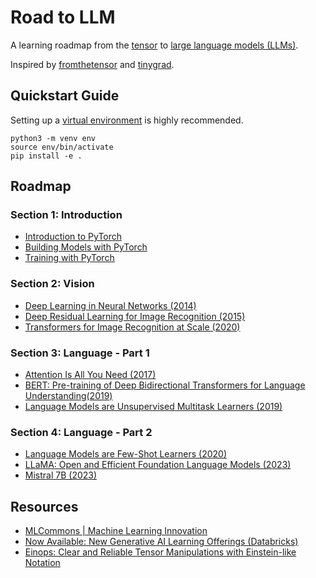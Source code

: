 # Road to LLM

A learning roadmap from the [tensor][1] to [large language models (LLMs)][2].

Inspired by [fromthetensor][3] and [tinygrad][4].

## Quickstart Guide

Setting up a [virtual environment][5] is highly recommended.

```
python3 -m venv env
source env/bin/activate
pip install -e .
```

## Roadmap

### Section 1: Introduction

- [Introduction to PyTorch][6]
- [Building Models with PyTorch][7]
- [Training with PyTorch][8]

### Section 2: Vision

- [Deep Learning in Neural Networks (2014)][9]
- [Deep Residual Learning for Image Recognition (2015)][10]
- [Transformers for Image Recognition at Scale (2020)][11]

### Section 3: Language - Part 1

- [Attention Is All You Need (2017)][12]
- [BERT: Pre-training of Deep Bidirectional Transformers for Language Understanding(2019)][13]
- [Language Models are Unsupervised Multitask Learners (2019)][14]

### Section 4: Language - Part 2

- [Language Models are Few-Shot Learners (2020)][15]
- [LLaMA: Open and Efficient Foundation Language Models (2023)][16]
- [Mistral 7B (2023)][17]

## Resources

- [MLCommons | Machine Learning Innovation][18]
- [Now Available: New Generative AI Learning Offerings (Databricks)][19]
- [Einops: Clear and Reliable Tensor Manipulations with Einstein-like Notation][20]


[1]: https://en.wikipedia.org/wiki/Tensor
[2]: https://en.wikipedia.org/wiki/Large_language_model
[3]: https://github.com/jla524/fromthetensor
[4]: https://github.com/tinygrad/tinygrad
[5]: https://www.freecodecamp.org/news/how-to-setup-virtual-environments-in-python/
[6]: https://pytorch.org/tutorials/beginner/introyt/introyt1_tutorial.html
[7]: https://pytorch.org/tutorials/beginner/introyt/modelsyt_tutorial.html
[8]: https://pytorch.org/tutorials/beginner/introyt/trainingyt.html
[9]: https://arxiv.org/abs/1404.7828
[10]: https://arxiv.org/abs/1512.03385
[11]: https://arxiv.org/abs/2010.11929
[12]: https://arxiv.org/abs/1706.03762
[13]: https://arxiv.org/abs/1810.04805
[14]: https://paperswithcode.com/paper/language-models-are-unsupervised-multitask
[15]: https://arxiv.org/abs/2005.14165
[16]: https://arxiv.org/abs/2302.13971
[17]: https://arxiv.org/abs/2310.06825
[18]: https://mlcommons.org/
[19]: https://www.databricks.com/blog/now-available-new-generative-ai-learning-offerings
[20]: https://openreview.net/forum?id=oapKSVM2bcj
